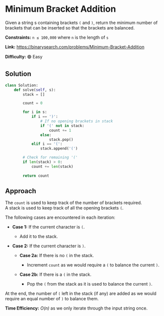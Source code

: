 # Minimum Bracket Addition

Given a string s containing brackets `(` and `)`, return the minimum number of brackets that can be inserted so that the brackets are balanced.

**Constraints:** `n ≤ 100,000` where `n` is the length of `s`

**Link:** https://binarysearch.com/problems/Minimum-Bracket-Addition

**Difficulty:** :green_circle: Easy

## Solution

```python
class Solution:
    def solve(self, s):
        stack = []

        count = 0

        for i in s:
            if i == ')':
                # If no opening brackets in stack
                if '(' not in stack:
                    count += 1
                else:
                    stack.pop()
            elif i == '(':
                stack.append('(')

        # Check for remaining '('
        if len(stack) > 0:
            count += len(stack)
        
        return count
```

## Approach

The `count` is used to keep track of the number of brackets required.<br>
A stack is used to keep track of all the opening brackets `(`.<br>

The following cases are encountered in each iteration:

- **Case 1:** If the current character is `(`. 
   
   - Add it to the stack.

- **Case 2:** If the current character is `)`.

   - **Case 2a:** If there is no `(` in the stack.
      
      - Increment `count` as we would require a `(` to balance the current `)`.
    
    - **Case 2b:** If there is a `(` in the stack.

      - Pop the `(` from the stack as it is used to balance the current `)`.

At the end, the number of `(` left in the stack (if any) are added as we would require an equal number of `)` to balance them.

**Time Efficiency:** _O(n)_ as we only iterate through the input string once.